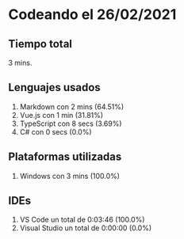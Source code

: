 # Codeando el 26/02/2021

## Tiempo total
3 mins.

## Lenguajes usados
1. Markdown con 2 mins (64.51%)
1. Vue.js con 1 min (31.81%)
1. TypeScript con 8 secs (3.69%)
1. C# con 0 secs (0.0%)

## Plataformas utilizadas
1. Windows con 3 mins (100.0%)

## IDEs
1. VS Code un total de 0:03:46 (100.0%)
1. Visual Studio un total de 0:00:00 (0.0%)
